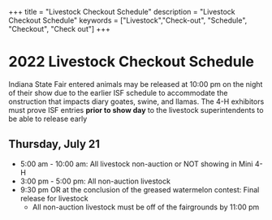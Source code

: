 +++
title = "Livestock Checkout Schedule"
description = "Livestock Checkout Schedule"
keywords = ["Livestock","Check-out", "Schedule", "Checkout", "Check out"]
+++

# 2022 Livestock Checkout Schedule

Indiana State Fair entered animals may be released at 10:00 pm on the night of their show due to the earlier ISF schedule to accommodate the onstruction that impacts diary goates, swine, and llamas. The 4-H exhibitors must prove ISF entries **prior to show day** to the livestock superintendents to be able to release early

## Thursday, July 21
* 5:00 am - 10:00 am: All livestock non-auction or NOT showing in Mini 4-H
* 3:00 pm - 5:00 pm: All non-auction livestock
* 9:30 pm OR at the conclusion of the greased watermelon contest: Final release for livestock
    * All non-auction livestock must be off of the fairgrounds by 11:00 pm